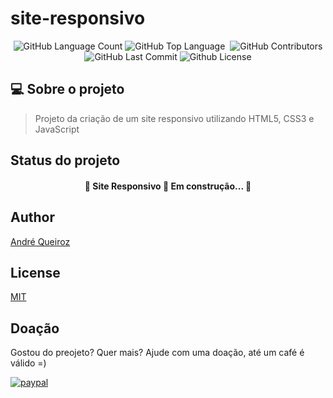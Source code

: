 
# site-responsivo
<p align="center">
 <img alt="GitHub Language Count" src="https://img.shields.io/github/languages/count/alqlima/site-responsivo" />
 <img alt="GitHub Top Language" src="https://img.shields.io/github/languages/top/alqlima/site-responsivo" />
 <img alt="" src="https://img.shields.io/github/repo-size/alqlima/site-responsivo" />
 <img alt="GitHub Contributors" src="https://img.shields.io/github/contributors/alqlima/site-responsivo" />
 <img alt="GitHub Last Commit" src="https://img.shields.io/github/last-commit/alqlima/site-responsivo" />
 <img alt="Github License" src="https://img.shields.io/github/license/alqlima/site-responsivo" />
</p>

## 💻 Sobre o projeto

 > Projeto da criação de um site responsivo utilizando HTML5, CSS3 e JavaScript
 
 ## Status do projeto
 
 <h4 align="center">
   🚧 Site Responsivo 🚀 Em construção... 🚧
 </h4>

## Author
[André Queiroz](https://www.linkedin.com/in/andré-queiroz-b8805069/)
## License
[MIT](https://github.com/alqlima/to-do/blob/master/LICENSE)

## Doação

Gostou do preojeto? Quer mais? Ajude com uma doação, até um café é válido =)

[![paypal](https://www.paypalobjects.com/pt_BR/BR/i/btn/btn_donateCC_LG.gif)](https://www.paypal.com/cgi-bin/webscr?cmd=_s-xclick&hosted_button_id=BB4E5XX7WQBNA)


